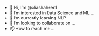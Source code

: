 - 👋 Hi, I’m @aliashaheen1
- 👀 I’m interested in Data Science and ML ...
- 🌱 I’m currently learning NLP
- 💞️ I’m looking to collaborate on ...
- 📫 How to reach me ...

<!---
aliashaheen1/aliashaheen1 is a ✨ special ✨ repository because its `README.md` (this file) appears on your GitHub profile.
You can click the Preview link to take a look at your changes.
--->
